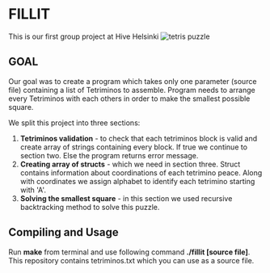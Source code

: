 # FILLIT

This is our first group project at Hive Helsinki
![tetris puzzle](https://cdn.pixabay.com/photo/2016/09/18/20/39/cube-1678974_960_720.png)

## GOAL

Our goal was to create a program which takes only one parameter (source file) containing a list of Tetriminos
to assemble. Program needs to arrange every Tetriminos with each others in order to make
the smallest possible square.

We split this project into three sections:

1. **Tetriminos validation** - to check that each tetriminos block is valid and create array of strings containing every block. If true we continue to section two. Else the program returns error message.
2. **Creating array of structs** - which we need in section three. Struct contains information about coordinations of each tetrimino peace. Along with coordinates we assign alphabet to identify each tetrimino starting with 'A'.
3. **Solving the smallest square** - in this section we used recursive backtracking method to solve this puzzle.

## Compiling and Usage

Run **make** from terminal and use following command **./fillit [source file]**. This repository contains tetriminos.txt which you can use as a source file.


